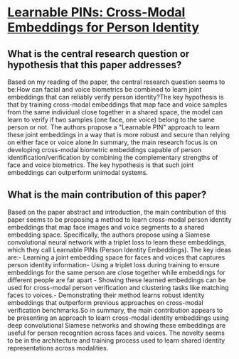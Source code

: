 # [Learnable PINs: Cross-Modal Embeddings for Person Identity](https://arxiv.org/abs/1805.00833)

## What is the central research question or hypothesis that this paper addresses?

Based on my reading of the paper, the central research question seems to be:How can facial and voice biometrics be combined to learn joint embeddings that can reliably verify person identity?The key hypothesis is that by training cross-modal embeddings that map face and voice samples from the same individual close together in a shared space, the model can learn to verify if two samples (one face, one voice) belong to the same person or not. The authors propose a "Learnable PIN" approach to learn these joint embeddings in a way that is more robust and secure than relying on either face or voice alone.In summary, the main research focus is on developing cross-modal biometric embeddings capable of person identification/verification by combining the complementary strengths of face and voice biometrics. The key hypothesis is that such joint embeddings can outperform unimodal systems.


## What is the main contribution of this paper?

Based on the paper abstract and introduction, the main contribution of this paper seems to be proposing a method to learn cross-modal person identity embeddings that map face images and voice segments to a shared embedding space. Specifically, the authors propose using a Siamese convolutional neural network with a triplet loss to learn these embeddings, which they call Learnable PINs (Person Identity Embeddings). The key ideas are:- Learning a joint embedding space for faces and voices that captures person identity information- Using a triplet loss during training to ensure embeddings for the same person are close together while embeddings for different people are far apart - Showing these learned embeddings can be used for cross-modal person verification and clustering tasks like matching faces to voices.- Demonstrating their method learns robust identity embeddings that outperform previous approaches on cross-modal verification benchmarks.So in summary, the main contribution appears to be presenting an approach to learn cross-modal identity embeddings using deep convolutional Siamese networks and showing these embeddings are useful for person recognition across faces and voices. The novelty seems to be in the architecture and training process used to learn shared identity representations across modalities.
